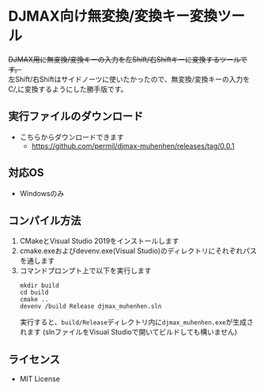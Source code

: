 # DJMAX向け無変換/変換キー変換ツール
~~DJMAX用に無変換/変換キーの入力を左Shift/右Shiftキーに変換するツールです。~~  
左Shift/右Shiftはサイドノーツに使いたかったので、無変換/変換キーの入力をC/,に変換するようにした勝手版です。


## 実行ファイルのダウンロード
- こちらからダウンロードできます
    - https://github.com/permil/djmax-muhenhen/releases/tag/0.0.1

## 対応OS
- Windowsのみ

## コンパイル方法
1. CMakeとVisual Studio 2019をインストールします
2. cmake.exeおよびdevenv.exe(Visual Studio)のディレクトリにそれぞれパスを通します
3. コマンドプロンプト上で以下を実行します
    ```
    mkdir build
    cd build
    cmake ..
    devenv /build Release djmax_muhenhen.sln
    ```
    実行すると、`build/Release`ディレクトリ内に`djmax_muhenhen.exe`が生成されます
    (slnファイルをVisual Studioで開いてビルドしても構いません)

## ライセンス
- MIT License
